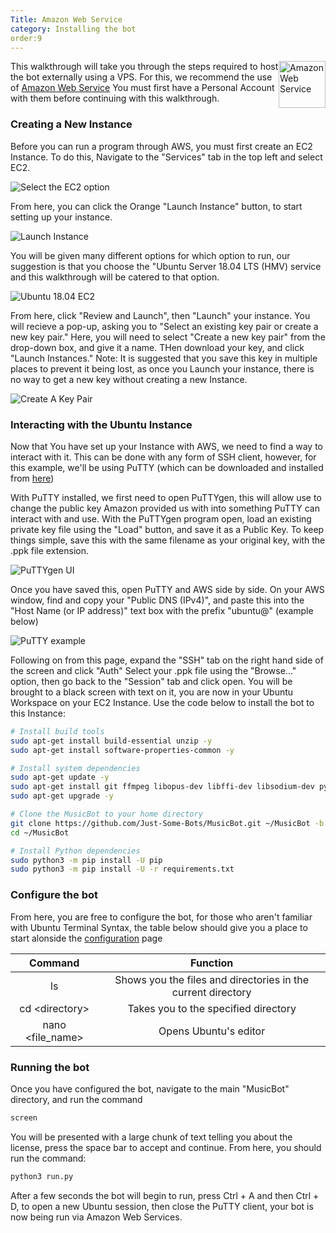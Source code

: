 ```yaml
---
Title: Amazon Web Service
category: Installing the bot
order:9
---
```


<img class="doc-img" src="{{ site.baseurl }}/images/AWS/AWS.PNG" alt="Amazon Web Service" style="width:75px;
float: right;"/>

This walkthrough will take you through the steps required to host the bot externally using a VPS. 
For this, we recommend the use of [Amazon Web Service](aws.amazon.com)
You must first have a Personal Account with them before continuing with this walkthrough.


### Creating a New Instance
Before you can run a program through AWS, you must first create an EC2 Instance. To do this, Navigate to the "Services" tab in the top left
and select EC2.

<img src="{{ site.baseurl }}/images/AWS/Select_EC2.PNG" alt="Select the EC2 option"/>

From here, you can click the Orange "Launch Instance" button, to start setting up your instance.

<img src="{{ site.baseurl }}/images/AWS/Launch_Instance.PNG" alt="Launch Instance"/>

You will be given many different options for which option to run, our suggestion is that you choose the "Ubuntu Server 18.04 LTS (HMV) service 
and this walkthrough will be catered to that option.

<img src="{{ site.baseurl }}/images/AWS/Free_Tier_Ubuntu.PNG" alt="Ubuntu 18.04 EC2"/>

From here, click "Review and Launch", then "Launch" your instance. You will recieve a pop-up, asking you to "Select an existing key pair or create a new key pair."
Here, you will need to select "Create a new key pair" from the drop-down box, and give it a name. THen download your key, and click "Launch Instances."
Note: It is suggested that you save this key in multiple places to prevent it being lost, as once you Launch your instance, there is no way to get a new key without creating a new Instance.

<img src="{{ site.baseurl }}/images/AWS/Create_New_Key_Pair.PNG" alt="Create A Key Pair" />

### Interacting with the Ubuntu Instance
Now that You have set up your Instance with AWS, we need to find a way to interact with it. This can be done with any form of SSH client, however, for this example, we'll be using PuTTY (which can be downloaded and installed from [here](https://www.chiark.greenend.org.uk/~sgtatham/putty/latest.html))

With PuTTY installed, we first need to open PuTTYgen, this will allow use to change the public key Amazon provided us with into something PuTTY can interact with and use.
With the PuTTYgen program open, load an existing private key file using the "Load" button, and save it as a Public Key. To keep things simple, save this with the same filename as your original key, with the .ppk file extension.

<img src="{{ site.baseurl }}/images/AWS/PuTTYgen_UI.PNG" alt="PuTTYgen UI"/>

Once you have saved this, open PuTTY and AWS side by side. On your AWS window, find and copy your "Public DNS (IPv4)", and paste this into the "Host Name (or IP address)" text box with the prefix "ubuntu@" (example below)

<img src="{{ site.baseurl }}/images/AWS/Connect_IP.PNG" alt="PuTTY example"/>

Following on from this page, expand the "SSH" tab on the right hand side of the screen and click "Auth" 
Select your .ppk file using the "Browse..." option, then go back to the "Session" tab and click open. 
You will be brought to a black screen with text on it, you are now in your Ubuntu Workspace on your EC2 Instance.
Use the code below to install the bot to this Instance:

~~~ bash
# Install build tools
sudo apt-get install build-essential unzip -y
sudo apt-get install software-properties-common -y

# Install system dependencies
sudo apt-get update -y
sudo apt-get install git ffmpeg libopus-dev libffi-dev libsodium-dev python3-pip 
sudo apt-get upgrade -y

# Clone the MusicBot to your home directory
git clone https://github.com/Just-Some-Bots/MusicBot.git ~/MusicBot -b master
cd ~/MusicBot

# Install Python dependencies
sudo python3 -m pip install -U pip
sudo python3 -m pip install -U -r requirements.txt
~~~

### Configure the bot
From here, you are free to configure the bot, for those who aren't familiar with Ubuntu Terminal Syntax, the table below should give you a place to start alonside the [configuration](MusicBot/_docs/using/configuration) page

|      Command     |                           Function                           |
|:----------------:|:------------------------------------------------------------:|
|        ls        | Shows you the files and directories in the current directory |
|  cd \<directory>  |             Takes you to the specified directory             |
| nano \<file_name> |                     Opens Ubuntu's editor                    |

### Running the bot
Once you have configured the bot, navigate to the main "MusicBot" directory, and run the command 
~~~ bash
screen
~~~
You will be presented with a large chunk of text telling you about the license, press the space bar to accept and continue.
From here, you should run the command:
~~~ bash
python3 run.py
~~~
After a few seconds the bot will begin to run, press Ctrl + A and then Ctrl + D, to open a new Ubuntu session, then close the PuTTY client, your bot is now being run via Amazon Web Services.
